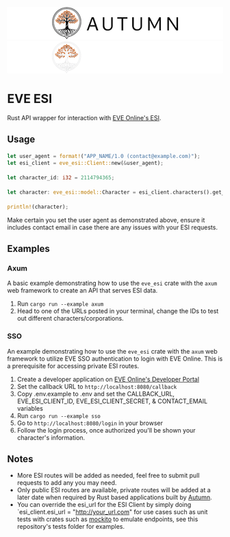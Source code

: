![Autumn Banner](https://raw.githubusercontent.com/autumn-order/branding/refs/heads/main/autumn-github-banner-dark.png#gh-light-mode-only)
![Autumn Banner](https://raw.githubusercontent.com/autumn-order/branding/refs/heads/main/autumn-github-banner-light.png#gh-dark-mode-only)

# EVE ESI

Rust API wrapper for interaction with [EVE Online's ESI](https://esi.evetech.net/ui/).

## Usage

```rust
let user_agent = format!("APP_NAME/1.0 (contact@example.com)");
let esi_client = eve_esi::Client::new(&user_agent);

let character_id: i32 = 2114794365;

let character: eve_esi::model::Character = esi_client.characters().get_character(character_id).await.unwrap();

println!(character);
```

Make certain you set the user agent as demonstrated above, ensure it includes contact email in case there are any issues with your ESI requests.

## Examples

### Axum

A basic example demonstrating how to use the `eve_esi` crate with the `axum` web framework to create an API that serves ESI data.

1. Run `cargo run --example axum`
2. Head to one of the URLs posted in your terminal, change the IDs to test out different characters/corporations.

### SSO

An example demonstrating how to use the `eve_esi` crate with the `axum` web framework to utilize EVE SSO authentication to login with EVE Online. This is a prerequisite for accessing private ESI routes.

1. Create a developer application on [EVE Online's Developer Portal](https://developers.eveonline.com/applications)
2. Set the callback URL to `http://localhost:8080/callback`
3. Copy .env.example to .env and set the CALLBACK_URL, EVE_ESI_CLIENT_ID, EVE_ESI_CLIENT_SECRET, & CONTACT_EMAIL variables
4. Run `cargo run --example sso`
5. Go to `http://localhost:8080/login` in your browser
6. Follow the login process, once authorized you'll be shown your character's information.

## Notes

- More ESI routes will be added as needed, feel free to submit pull requests to add any you may need.
- Only public ESI routes are available, private routes will be added at a later date when required by Rust based applications built by [Autumn](https://github.com/autumn-order).
- You can override the esi_url for the ESI Client by simply doing `esi_client.esi_url = "http://your_url.com" for use cases such as unit tests with crates such as [mockito](https://docs.rs/mockito/latest/mockito/) to emulate endpoints, see this repository's tests folder for examples.
